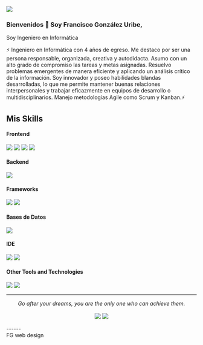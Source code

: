 ![](https://komarev.com/ghpvc/?username=Birunthaban)

### Bienvenidos 👋 Soy Francisco González Uribe,

Soy Ingeniero en Informática 

⚡ Ingeniero en Informática con 4 años de egreso. Me destaco por ser una persona responsable, organizada, creativa y autodidacta. Asumo con un alto grado de compromiso las tareas y metas asignadas. Resuelvo problemas emergentes de manera eficiente y aplicando un análisis crítico de la información. Soy innovador y poseo habilidades blandas desarrolladas, lo que me permite mantener buenas relaciones interpersonales y trabajar eficazmente en equipos de desarrollo o multidisciplinarios. Manejo metodologías Agile como Scrum y Kanban.⚡ 


## Mis Skills 

<h4> Frontend </h4>
<span> 
  <img src="https://img.shields.io/badge/HTML5-E34F26?style=for-the-badge&logo=html5&logoColor=white">
  <img src="https://img.shields.io/badge/CSS3-1572B6?style=for-the-badge&logo=css3&logoColor=white">
  <img src="https://img.shields.io/badge/JavaScript-F7DF1E?style=for-the-badge&logo=javascript&logoColor=black">
  <img src="https://img.shields.io/badge/Sass-CC6699?style=for-the-badge&logo=sass&logoColor=white">
</span>
<h4> Backend </h4>
  <img src="https://img.shields.io/badge/C%23-239120?style=for-the-badge&logo=c-sharp&logoColor=white">
<h4> Frameworks </h4>
<span>
  <img src="https://img.shields.io/badge/Bootstrap-563D7C?style=for-the-badge&logo=bootstrap&logoColor=white">
  <img src="https://img.shields.io/badge/.NET-5C2D91?style=for-the-badge&logo=.net&logoColor=white">
</span>

<h4> Bases de Datos </h4>
<span>
  <img src="https://img.shields.io/badge/Microsoft_SQL_Server-CC2927?style=for-the-badge&logo=microsoft-sql-server&logoColor=white">
</span>

<h4> IDE </h4>
<span>
<img src="https://img.shields.io/badge/Visual_Studio_Code-0078D4?style=for-the-badge&logo=visual%20studio%20code&logoColor=white">
<img src="https://img.shields.io/badge/Visual_Studio-5C2D91?style=for-the-badge&logo=visual%20studio&logoColor=white">


<h4> Other Tools and Technologies </h4>
<span>
  <img src="https://img.shields.io/badge/Git-F05032?style=for-the-badge&logo=git&logoColor=white">
  <img src="	https://img.shields.io/badge/GIT-E44C30?style=for-the-badge&logo=git&logoColor=white">
</span>

<hr>
<p align="center">
   <i>Go after your dreams, you are the only one who can achieve them.</i>
   <br>
<br>	
<a target="_blank" href="https://www.linkedin.com/in/francisco-javier-gonzález-uribe-90b04022/"><img src="https://img.shields.io/badge/-LinkedIn-0077B5?style=for-the-badge&logo=Linkedin&logoColor=white"></img></a>
<a target="_blank" href="mailto:gonzalezuribe.francisco@gmail.com"><img src="https://img.shields.io/badge/-Gmail-D14836?style=for-the-badge&logo=Gmail&logoColor=white"></img></a>
<br>
</p>
------
<br>
FG web design
